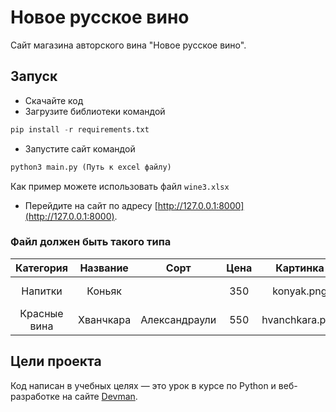 # Новое русское вино

Сайт магазина авторского вина "Новое русское вино".

## Запуск

- Скачайте код
- Загрузите библиотеки командой
```Python
pip install -r requirements.txt
```
- Запустите сайт командой
```Python
python3 main.py (Путь к excel файлу)
```
  Как пример можете использовать файл `wine3.xlsx`
- Перейдите на сайт по адресу [http://127.0.0.1:8000](http://127.0.0.1:8000).

### Файл должен быть такого типа

| Категория     | Название      | Сорт          | Цена | Картинка       | Акция                |
|:-------------:|:-------------:|:-------------:|:----:|:--------------:|:--------------------:|
| Напитки       | Коньяк        |               | 350  | konyak.png     | Выгодное предложение |
| Красные вина  | Хванчкара     | Александраули | 550  | hvanchkara.png | Выгодное предложение |

## Цели проекта

Код написан в учебных целях — это урок в курсе по Python и веб-разработке на сайте [Devman](https://dvmn.org).
